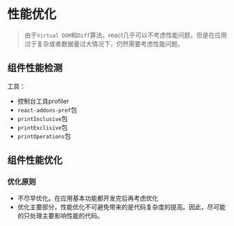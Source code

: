 # 性能优化

> 由于`Virtual DOM`和`Diff`算法，react几乎可以不考虑性能问题。但是在应用过于复杂或者数据量过大情况下，仍然需要考虑性能问题。

## 组件性能检测

工具：

- 控制台工具profiler
- `react-addons-pref`包
- `printInclusive`包
- `printExclisive`包
- `printOperations`包

## 组件性能优化

### 优化原则

- 不尽早优化。在应用基本功能都开发完后再考虑优化
- 优化主要部分，性能优化不可避免带来的是代码复杂度的提高。因此，尽可能的只处理主要影响性能的代码。